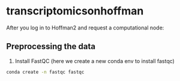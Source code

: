 # transcriptomicsonhoffman

After you log in to Hoffman2 and request a computational node: 

## Preprocessing the data 

1. Install FastQC (here we create a new conda env to install fastqc)
```bash
conda create -n fastqc fastqc
```
